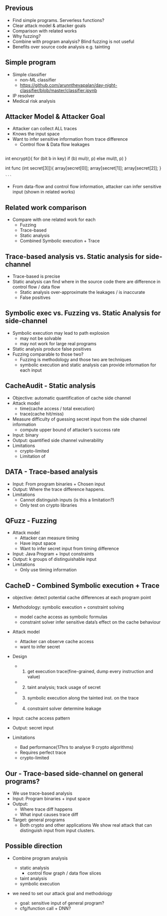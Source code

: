 ## Previous
* Find simple programs. Serverless functions?
* Clear attack model & attacker goals
* Comparison with related works 
* Why fuzzing?
* Combine with program analysis? Blind fuzzing is not useful
* Benefits over source code analysis e.g. tainting

## Simple program
* Simple classifier
    * non-ML classifier
    * https://github.com/arunnthevapalan/day-night-classifier/blob/master/classifier.ipynb
* IP resolver
* Medical risk analysis

## Attacker Model & Attacker Goal
* Attacker can collect ALL traces
* Knows the input space
* Want to infer sensitive information from trace difference
    * Control flow & Data flow leakages
	``` C
int encrypt(){
	for (bit b in key)
	    if (b)
	       mul(r, p)
	   else
	       mul(t, p)
}

 int func (int secret[3]]){
   array[secret[0]];
   array[secret[1]];
   array[secret[2]];
 }
	
	```
* From data-flow and control flow information, attacker can infer sensitive input (shown in related works)

## Related work comparison
*  Compare with one related work for each
    *  Fuzzing
    *  Trace-based
    *  Static analysis
    * Combined Symbolic execution + Trace
## Trace-based analysis vs. Static analysis for side-channel
* Trace-based is precise
* Static analysis can find where in the source code there are difference in control flow / data flow
    * Static analysis over-approximate the leakages / is inaccurate
    * False positives

## Symbolic exec vs. Fuzzing vs. Static Analysis for side-channel
* Symbolic execution may lead to path explosion
    * may not be solvable
    * may not work for large real programs
* Static analysis produce false positives
* Fuzzing comparable to those two?
    * Fuzzing is methodology and those two are techniques
    * symbolic execution and static analysis can provide information for each input

## CacheAudit - Static analysis
* Objective: automatic quantification of cache side channel
* Attack model
    * time(cache access / total execution)
    * trace(cache hit/miss)
* Measure difficulty of guessing secret input from the side channel information
    * compute upper bound of attacker’s success rate
* Input: binary
* Output: quantified side channel vulnerability
* Limitations
    * crypto-limited
	- Limitation of 

## DATA - Trace-based analysis
* Input: From program binaries + Chosen input
* Output: Where the trace difference happens.
* Limitations
    * Cannot distinguish inputs (is this a limitation?)
    * Only test on crypto libraries

## QFuzz - Fuzzing
* Attack model
    * Attacker can measure timing
    * Have input space
    * Want to infer secret input from timing difference
* Input: Java Program + Input constraints
* Output: k groups of distinguishable input
* Limitations
    * Only use timing information

## CacheD - Combined Symbolic execution + Trace
* objective: detect potential cache differences at each program point
* Methodology: symbolic execution + constraint solving
    * model cache access as symbolic formulas
    * constraint solver infer sensitive data’s effect on the cache behaviour
* Attack model
    * Attacker can observe cache access
    * want to infer secret

* Design
    * 1) get execution trace(fine-grained, dump every instruction and value)
    * 2) taint analysis; track usage of secret
    * 3) symbolic execution along the tainted inst. on the trace
    * 4) constraint solver determine leakage

* Input: cache access pattern
* Output: secret input
* Limitations
    * Bad performance(17hrs to analyse 9 crypto algorithms)
    * Requires perfect trace
    * crypto-limited


## Our - Trace-based side-channel on general programs?
* We use trace-based analysis
* Input: Program binaries + input space
* Output:
    * Where trace diff happens
    * What input causes trace diff
* Target: general programs
    * Both crypto and other applications
We show real attack that can distinguish input from input clusters.   

## Possible direction
* Combine program analysis
    * static analysis
        * control flow graph / data flow slices
    * taint analysis
    * symbolic execution

* we need to set our attack goal and methodology
    * goal: sensitive input of general program?
    * cfg/function call + DNN?
